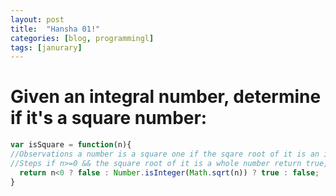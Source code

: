 ```yaml
---
layout: post
title:  "Hansha 01!"
categories: [blog, programmingl]
tags: [janurary]
---
```


# Given an integral number, determine if it's a square number:

```javascript
var isSquare = function(n){
//Observations a number is a square one if the sqare root of it is an integer.
//Steps if n>=0 && the square root of it is a whole number return true, else false.
  return n<0 ? false : Number.isInteger(Math.sqrt(n)) ? true : false;
}
```
